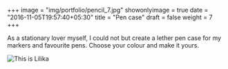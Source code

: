 +++
image = "img/portfolio/pencil_7.jpg"
showonlyimage = true
date = "2016-11-05T19:57:40+05:30"
title = "Pen case"
draft = false
weight = 7
+++

As a stationary lover myself, I could not but create a lether pen case for my markers and favourite pens. Choose your colour and make it yours. 

![This is Lilika][1]

[1]: /img/portfolio/pencil_7.jpg
